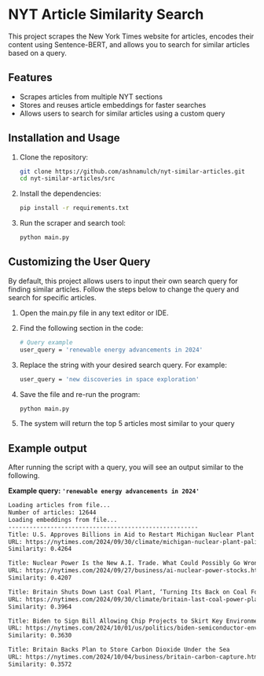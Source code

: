 # NYT Article Similarity Search

This project scrapes the New York Times website for articles, encodes their content using Sentence-BERT, and allows you to search for similar articles based on a query.

## Features
- Scrapes articles from multiple NYT sections
- Stores and reuses article embeddings for faster searches
- Allows users to search for similar articles using a custom query

## Installation and Usage

1. Clone the repository:
   ```bash
   git clone https://github.com/ashnamulch/nyt-similar-articles.git
   cd nyt-similar-articles/src
   ```

2. Install the dependencies:
   ```bash
   pip install -r requirements.txt
   ```

3. Run the scraper and search tool:
   ```bash
   python main.py
   ```

## Customizing the User Query
By default, this project allows users to input their own search query for finding similar articles. Follow the steps below to change the query and search for specific articles.
1. Open the main.py file in any text editor or IDE.
   
3. Find the following section in the code:
   ```bash
   # Query example
   user_query = 'renewable energy advancements in 2024'
   ```
   
4. Replace the string with your desired search query. For example:
   ```bash
   user_query = 'new discoveries in space exploration'
   ```
   
5. Save the file and re-run the program:
   ```bash
   python main.py
   ```
   
6. The system will return the top 5 articles most similar to your query

## Example output
After running the script with a query, you will see an output similar to the following. 

**Example query: ``` 'renewable energy advancements in 2024' ```**

```bash
Loading articles from file...
Number of articles: 12644
Loading embeddings from file...
------------------------------------------------------
Title: U.S. Approves Billions in Aid to Restart Michigan Nuclear Plant
URL: https://nytimes.com/2024/09/30/climate/michigan-nuclear-plant-palisades.html
Similarity: 0.4264

Title: Nuclear Power Is the New A.I. Trade. What Could Possibly Go Wrong?
URL: https://nytimes.com/2024/09/27/business/ai-nuclear-power-stocks.html
Similarity: 0.4207

Title: Britain Shuts Down Last Coal Plant, ‘Turning Its Back on Coal Forever’
URL: https://nytimes.com/2024/09/30/climate/britain-last-coal-power-plant.html
Similarity: 0.3964

Title: Biden to Sign Bill Allowing Chip Projects to Skirt Key Environmental Review
URL: https://nytimes.com/2024/10/01/us/politics/biden-semiconductor-environmental-review.html
Similarity: 0.3630

Title: Britain Backs Plan to Store Carbon Dioxide Under the Sea
URL: https://nytimes.com/2024/10/04/business/britain-carbon-capture.html
Similarity: 0.3572
```
